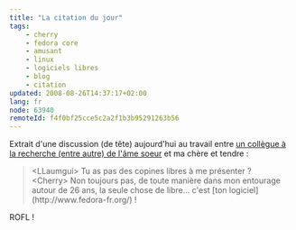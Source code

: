 ```yaml
---
title: "La citation du jour"
tags:
    - cherry
    - fedora core
    - amusant
    - linux
    - logiciels libres
    - blog
    - citation
updated: 2008-08-26T14:37:17+02:00
lang: fr
node: 63940
remoteId: f4f0bf25cce5c2a2f1b3b95291263b56
---
```


Extrait d'une discussion (de tête) aujourd'hui au travail entre [un collègue à la recherche (entre autre) de l'âme soeur](http://www.llaumgui.com/post/Bonnes-resolutions-pour-2007) et ma chère et tendre :

<blockquote>
&lt;LLaumgui&gt; Tu as pas des copines libres à me présenter ?<br>
&lt;Cherry&gt; Non toujours pas, de toute manière dans mon entourage autour de 26 ans, la seule chose de libre... c'est [ton logiciel](http://www.fedora-fr.org/) !
</blockquote>

ROFL !

